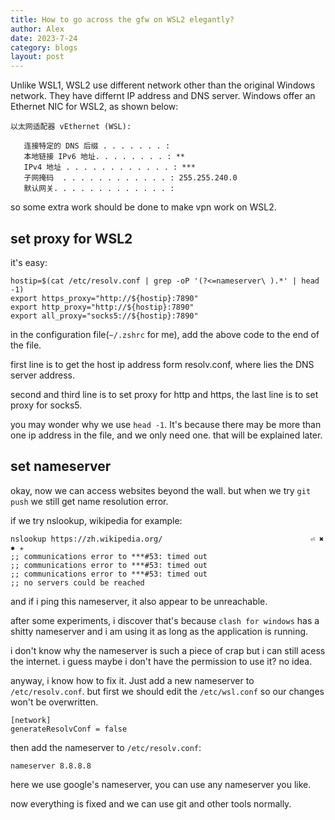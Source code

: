 ```yaml
---
title: How to go across the gfw on WSL2 elegantly?
author: Alex
date: 2023-7-24
category: blogs
layout: post
---
```


Unlike WSL1, WSL2 use different network other than the original Windows network. They have differnt IP address and DNS server. Windows offer an Ethernet NIC for WSL2, as shown below:

```
以太网适配器 vEthernet (WSL):

   连接特定的 DNS 后缀 . . . . . . . :
   本地链接 IPv6 地址. . . . . . . . : **
   IPv4 地址 . . . . . . . . . . . . : ***
   子网掩码  . . . . . . . . . . . . : 255.255.240.0
   默认网关. . . . . . . . . . . . . :
```

so some extra work should be done to make vpn work on WSL2.

## set proxy for WSL2

it's easy: 

```
hostip=$(cat /etc/resolv.conf | grep -oP '(?<=nameserver\ ).*' | head -1)
export https_proxy="http://${hostip}:7890"
export http_proxy="http://${hostip}:7890"
export all_proxy="socks5://${hostip}:7890"
```

in the configuration file(`~/.zshrc` for me), add the above code to the end of the file.

first line is to get the host ip address form resolv.conf, where lies the DNS server address.

second and third line is to set proxy for http and https, the last line is to set proxy for socks5.

you may wonder why we use `head -1`. It's because there may be more than one ip address in the file, and we only need one. that will be explained later.

## set nameserver

okay, now we can access websites beyond the wall. but when we try `git push` we still get name resolution error. 

if we try nslookup, wikipedia for example:

```
nslookup https://zh.wikipedia.org/                                 ⏎ ✖ ✹ ✭
;; communications error to ***#53: timed out
;; communications error to ***#53: timed out
;; communications error to ***#53: timed out
;; no servers could be reached
```

and if i ping this nameserver, it also appear to be unreachable.

after some experiments, i discover that's because `clash for windows` has a shitty nameserver and i am using it as long as the application is running. 

i don't know why the nameserver is such a piece of crap but i can still acess the internet. 
i guess maybe i don't have the permission to use it? no idea.

anyway, i know how to fix it. Just add a new nameserver to `/etc/resolv.conf`. but first we should edit the `/etc/wsl.conf` so our changes won't be overwritten.

``` 
[network]
generateResolvConf = false
```

then add the nameserver to `/etc/resolv.conf`:

```
nameserver 8.8.8.8
```

here we use google's nameserver, you can use any nameserver you like.

now everything is fixed and we can use git and other tools normally.